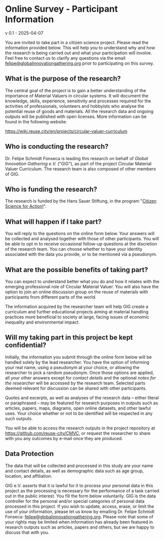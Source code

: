 # Online Survey - Participant Information

v 0.1 - 2025-04-07

You are invited to take part in a citizen science project. Please read the information provided below. This will help you to understand why and how the research is being carried out and what your participation will involve. Feel free to contact us to clarify any questions via the email felipe@globalinnovationgathering.org prior to participating on this survey.

## What is the purpose of the research?

The central goal of the project is to gain a better understanding of the importance of Material Valuers in circular systems. It will document the knowledge, skills, experience, sensitivity and processes required for the activities of professionals, volunteers and hobbyists who analyse the potential reuse of goods and materials. All the research data and ongoing outputs will be published with open licenses. More information can be found in the following website:

https://wiki.reuse.city/en/projects/circular-valuer-curriculum

## Who is conducting the research?

Dr. Felipe Schmidt Fonseca is leading this research on behalf of *Global Innovation Gathering e.V.* ("GIG"), as part of the project Circular Material Valuer Curriculum. The research team is also composed of other members of GIG.

## Who is funding the research?

The research is funded by the Hans Sauer Stiftung, in the program "[Citizen Science for Action!](https://www.hanssauerstiftung.de/forderprogramm/2024-2025/)".																									


## What will happen if I take part?

You will reply to the questions on the online form below. Your answers will be collected and analysed together with those of other participants. You will be able to opt in to receive occasional follow-up questions at the discretion of the research team. You can choose whether to have your identity associated with the data you provide, or to be mentioned via a pseudonym.

## What are the possible benefits of taking part?

You can expect to understand better what you do and how it relates with the emerging professional role of Circular Material Valuer. You will also have the option to join an online discussion group on the reuse of materials with participants from different parts of the world.

The information acquired by the researcher team will help GIG create a curriculum and further educational projects aiming at material handling practices more beneficial to society at large, facing issues of economic inequality and environmental impact.

## Will my taking part in this project be kept confidential?

Initially, the information you submit through the online form below will be handled solely by the lead researcher. You have the option of informing your real name, using a pseudonym at your choice, or allowing the researcher to pick a random pseudonym. Once those options are applied, all your other answers except for *contact details* and the optional *notes for the researcher* will be accessed by the research team. Selected parts deemed relevant for discussion can be shared with other participants.

Quotes and excerpts, as well as analyses of the research data – either literal or paraphrased – may be featured for research purposes in outputs such as articles, papers, maps, diagrams, open online datasets, and other lawful uses. Your choice whether or not to be identified will be respected in any such outputs.

You will be able to access the research outputs in the project repository at https://github.com/reuse-city/CMVC, or request the researcher to share with you any outcomes by e-mail once they are produced.

## Data Protection

The 
 data that will be collected and processed in this study are your name and contact details, as well as demographic data such as age group, location, and affiliation.

GIG e.V. asserts that it is lawful for it to process your personal data in this project as the processing is necessary for the performance of a task carried out in the public interest. You fill the form below voluntarily. GIG is the data controller for the personal and/or special categories of personal data processed in this project. If you wish to update, access, erase, or limit the use of your information, please let us know by emailing Dr. Felipe Schmidt Fonseca: felipe@globalinnovationgathering.org. Please note that some of your rights may be limited when information has already been featured in research outputs such as articles, papers and others, but we are happy to discuss that with you.